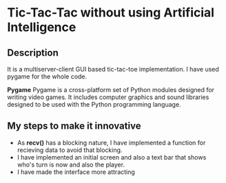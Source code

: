# Tic-Tac-Tac without using Artificial Intelligence

## Description
It is a multiserver-client GUI based tic-tac-toe implementation. I have used pygame for the whole code. 

**Pygame**
Pygame is a cross-platform set of Python modules designed for writing video games. It includes computer graphics and sound libraries designed to be used with the Python programming language. 

## My steps to make it innovative
- As **recv()** has a blocking nature, I have implemented a function for recieving data  to avoid that blocking.
- I have implemented an initial screen and also a text bar that shows who's turn is now and also the player.
- I have made the interface more attracting
